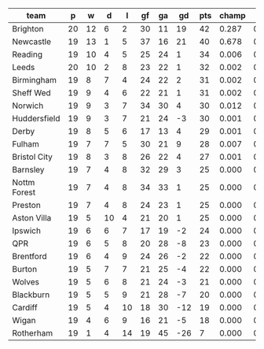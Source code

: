 |     team     | p  | w  | d  | l  | gf | ga | gd  | pts | champ | top2  | top3  | top4  |  5-7  | bot4  | bot3  | bot2  |
|--------------|----|----|----|----|----|----|-----|-----|-------|-------|-------|-------|-------|-------|-------|-------|
| Brighton     | 20 | 12 |  6 |  2 | 30 | 11 |  19 |  42 | 0.287 | 0.803 | 0.917 | 0.960 | 0.034 | 0.000 | 0.000 | 0.000|
| Newcastle    | 19 | 13 |  1 |  5 | 37 | 16 |  21 |  40 | 0.678 | 0.935 | 0.979 | 0.991 | 0.008 | 0.000 | 0.000 | 0.000|
| Reading      | 19 | 10 |  4 |  5 | 25 | 24 |   1 |  34 | 0.006 | 0.047 | 0.188 | 0.313 | 0.305 | 0.001 | 0.000 | 0.000|
| Leeds        | 20 | 10 |  2 |  8 | 23 | 22 |   1 |  32 | 0.002 | 0.016 | 0.074 | 0.154 | 0.265 | 0.006 | 0.002 | 0.000|
| Birmingham   | 19 |  8 |  7 |  4 | 24 | 22 |   2 |  31 | 0.002 | 0.014 | 0.064 | 0.133 | 0.237 | 0.009 | 0.003 | 0.001|
| Sheff Wed    | 19 |  9 |  4 |  6 | 22 | 21 |   1 |  31 | 0.002 | 0.018 | 0.078 | 0.158 | 0.248 | 0.009 | 0.004 | 0.001|
| Norwich      | 19 |  9 |  3 |  7 | 34 | 30 |   4 |  30 | 0.012 | 0.077 | 0.270 | 0.416 | 0.292 | 0.001 | 0.001 | 0.000|
| Huddersfield | 19 |  9 |  3 |  7 | 21 | 24 |  -3 |  30 | 0.001 | 0.006 | 0.035 | 0.077 | 0.160 | 0.027 | 0.011 | 0.003|
| Derby        | 19 |  8 |  5 |  6 | 17 | 13 |   4 |  29 | 0.001 | 0.008 | 0.049 | 0.106 | 0.214 | 0.013 | 0.005 | 0.002|
| Fulham       | 19 |  7 |  7 |  5 | 30 | 21 |   9 |  28 | 0.007 | 0.051 | 0.196 | 0.336 | 0.314 | 0.002 | 0.001 | 0.000|
| Bristol City | 19 |  8 |  3 |  8 | 26 | 22 |   4 |  27 | 0.001 | 0.011 | 0.060 | 0.132 | 0.241 | 0.011 | 0.005 | 0.002|
| Barnsley     | 19 |  7 |  4 |  8 | 32 | 29 |   3 |  25 | 0.000 | 0.006 | 0.031 | 0.072 | 0.170 | 0.029 | 0.013 | 0.004|
| Nottm Forest | 19 |  7 |  4 |  8 | 34 | 33 |   1 |  25 | 0.000 | 0.003 | 0.016 | 0.039 | 0.119 | 0.054 | 0.027 | 0.008|
| Preston      | 19 |  7 |  4 |  8 | 24 | 23 |   1 |  25 | 0.000 | 0.003 | 0.019 | 0.044 | 0.133 | 0.043 | 0.019 | 0.007|
| Aston Villa  | 19 |  5 | 10 |  4 | 21 | 20 |   1 |  25 | 0.000 | 0.003 | 0.017 | 0.042 | 0.117 | 0.050 | 0.023 | 0.008|
| Ipswich      | 19 |  6 |  6 |  7 | 17 | 19 |  -2 |  24 | 0.000 | 0.000 | 0.002 | 0.008 | 0.040 | 0.163 | 0.089 | 0.034|
| QPR          | 19 |  6 |  5 |  8 | 20 | 28 |  -8 |  23 | 0.000 | 0.000 | 0.002 | 0.006 | 0.030 | 0.212 | 0.124 | 0.053|
| Brentford    | 19 |  6 |  4 |  9 | 24 | 26 |  -2 |  22 | 0.000 | 0.000 | 0.002 | 0.006 | 0.027 | 0.213 | 0.135 | 0.057|
| Burton       | 19 |  5 |  7 |  7 | 21 | 25 |  -4 |  22 | 0.000 | 0.000 | 0.001 | 0.003 | 0.022 | 0.273 | 0.168 | 0.074|
| Wolves       | 19 |  5 |  6 |  8 | 21 | 24 |  -3 |  21 | 0.000 | 0.000 | 0.000 | 0.002 | 0.014 | 0.308 | 0.201 | 0.093|
| Blackburn    | 19 |  5 |  5 |  9 | 21 | 28 |  -7 |  20 | 0.000 | 0.000 | 0.000 | 0.001 | 0.006 | 0.443 | 0.313 | 0.162|
| Cardiff      | 19 |  5 |  4 | 10 | 18 | 30 | -12 |  19 | 0.000 | 0.000 | 0.000 | 0.001 | 0.003 | 0.528 | 0.390 | 0.222|
| Wigan        | 19 |  4 |  6 |  9 | 16 | 21 |  -5 |  18 | 0.000 | 0.000 | 0.000 | 0.000 | 0.002 | 0.608 | 0.473 | 0.286|
| Rotherham    | 19 |  1 |  4 | 14 | 19 | 45 | -26 |   7 | 0.000 | 0.000 | 0.000 | 0.000 | 0.000 | 0.997 | 0.994 | 0.985|
